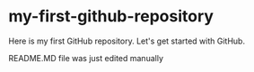 # my-first-github-repository
Here is my first GitHub repository. Let's get started with GitHub.

README.MD file was just edited manually
